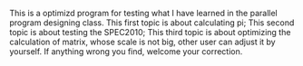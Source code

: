 This is a optimizd program for testing what I have learned in the parallel program designing class.
This first topic is about calculating pi;
This second topic is about testing the SPEC2010;
This third topic is about optimizing the calculation of matrix, whose scale is not big, other user can adjust it by yourself.
If anything wrong you find, welcome your correction.

